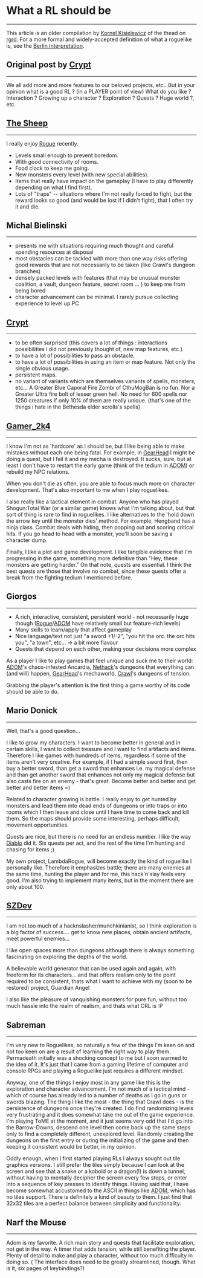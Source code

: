 # What a RL should be

---

This article is an older compilation by [Kornel Kisielewicz](kornel_kisielewicz.md) of the thead on [rgrd](rgrd.md). For a more formal and widely-accepted definition of what a roguelike is, see the [Berlin Interpretation](berlin_interpretation.md).  

## Original post by [Crypt](crypt.md)

---

We all add more and more features to our beloved projects, etc.. But in your opinion what is a good RL ? (in a PLAYER point of view) What do you like ? Interaction ? Growing up a character ? Exploration ? Quests ? Huge world ?, etc.  

## [The Sheep](the_sheep.md)

---

I really enjoy [Rogue](rogue.md) recently.  

* Levels small enough to prevent boredom.
* With good connectivity of rooms.
* Food clock to keep me going.
* New monsters every level (with new special abilities).
* Items that really have impact on the gameplay (I have to play differently depending on what I find first).
* Lots of "traps" -- situations where I'm not really forced to fight, but the reward looks so good (and would be lost if I didn't fight), that I often try it and die.  

## Michal Bielinski

---

* presents me with situations requiring much thought and careful spending resources at disposal
* most obstacles can be tackled with more than one way risks offering good rewards that are not necessarily to be taken (like Crawl's dungeon branches)
* densely packed levels with features (that may be unusual monster coalition, a vault, dungeon feature, secret room ... ) to keep me from being bored
* character advancement can be minimal. I rarely pursue collecting experience to level up PC  

## [Crypt](crypt.md)

---

* to be often surprised (this covers a lot of things : interactions possibilities i did not previously thought of, new map features, etc.)
* to have a lot of possibilities to pass an obstacle.
* to have a lot of possibilities in using an item or map feature. Not only the single obvious usage.
* persistent maps.
* no variant of variants which are themselves variants of spells, monsters, etc... A Greater Blue Caporal Fire Zombi of CthuMogBan is no fun. Nor a Greater Ultra fire bolt of lesser green hell. No need for 600 spells nor 1250 creatures if only 10% of them are really unique. (that's one of the things i hate in the Bethesda elder scrolls's spells)  

## [Gamer_2k4](gamer_2k4.md)

---

I know I'm not as 'hardcore' as I should be, but I like being able to make mistakes without each one being fatal. For example, in [GearHead](gearhead.md) I might be doing a quest, but I fail it and my mecha is destroyed. It sucks, sure, but at least I don't have to restart the early game (think of the tedium in [ADOM](adom.md)) or rebuild my NPC relations.  

When you don't die as often, you are able to focus much more on character development. That's also important to me when I play roguelikes.  

I also really like a tactical element in combat. Anyone who has played Shogun:Total War (or a similar game) knows what I'm talking about, but that sort of thing is rare to find in roguelikes. I like alternatives to the 'hold down the arrow key until the monster dies' method. For example, Hengband has a ninja class. Combat deals with hiding, then popping out and scoring critical hits. If you go head to head with a monster, you'll soon be saving a character dump.  

Finally, I like a plot and game development. I like tangible evidence that I'm progressing in the game, something more definitive than "Hey, these monsters are getting harder." On that note, quests are essential. I think the best quests are those that involve no combat, since these quests offer a break from the fighting tedium I mentioned before.  

## Giorgos

---

* A rich, interactive, consistent, persistent world - not necessarily huge though ([Rogue](rogue.md)/[ADOM](adom.md) have relatively small but feature-rich levels)
* Many skills to learn/apply that affect gameplay
* Nice language/text not just "a sword +1/-2", "you hit the orc. the orc hits you", "a town", etc... -> a bit more flavour
* Quests that depend on each other, making your decisions more complex  

As a player I like to play games that feel unique and suck me to their world: [ADOM](adom.md)'s chaos-infested Ancardia, [Nethack](nethack.md)'s dungeons that everything can (and will) happen, [GearHead](gearhead.md)'s mechaworld, [Crawl](linleys_dungeon_crawl.md)'s dungeons of tension.  

Grabbing the player's attention is the first thing a game worthy of its code should be able to do.  

## Mario Donick

---

Well, that's a good question...  

I like to grow my characters. I want to become better in general and in certain skills, I want to collect treasure and I want to find artifacts and items. Therefore I like games with hundreds of items, regardless if some of the items aren't very creative. For example, if I had a simple sword first, then buy a better sword, than get a sword that enhances i.e. my magical defense and than get another sword that enhances not only my magical defense but also casts fire on an enemy - that's great. Become better and better and get better and better items =)  

Related to character growing is battle. I really enjoy to get hunted by monsters and lead them into dead ends of dungeons or into traps or into rooms which I then leave and close until I have time to come back and kill them. So the maps should provide some interesting, perhaps difficult, movement opportunities.  

Quests are nice, but there is no need for an endless number. I like the way [Diablo](diablo.md) did it. Six quests per act, and the rest of the time I'm hunting and chasing for items ;)  

My own project, LambdaRogue, will become exactly the kind of roguelike I personally like. Therefore it emphasizes battle; there are many enemies at the same time, hunting the player and for me, this hack'n'slay feels very good. I'm also trying to implement many items, but in the moment there are only about 100.  

## [SZDev](szdev.md)

---

I am not too much of a hacknslasher/munchkinianist, so I think exploration is a big factor of success.... get to know new places, obtain ancient artifacts, meet powerful enemies...  

I like open spaces more than dungeons although there is always something fascinating on exploring the depths of the world.  

A believable world generator that can be used again and again, with freeform for its characters... and that offers realism only to the point required to be consistent, thats what I want to achieve with my (soon to be restored) project, Guardian Angel  

I also like the pleasure of vanquishing monsters for pure fun, without too much hassle into the realm of realism, and thats what CRL is :P  

## Sabreman

---

I'm very new to Roguelikes, so naturally a few of the things I'm keen on and not too keen on are a result of learning the right way to play them. Permadeath initially was a shocking concept to me but I soon warmed to the idea of it. It's just that I came from a gaming lifetime of computer and console RPGs and playing a Roguelike just requires a different mindset.  

Anyway, one of the things I enjoy most in any game like this is the exploration and character advancement. I'm not much of a tactical mind - which of course has already led to a number of deaths as I go in guns or swords blazing. The thing I like the most - the thing that Crawl does - is the persistence of dungeons once they're created. I do find randomizing levels very frustrating and it does somewhat take me out of the game experience. I'm playing ToME at the moment, and it just seems very odd that I'd go into the Barrow-Downs, descend one level then come back up the same steps only to find a completely different, unexplored level. Randomly creating the dungeons on the first entry or during the initializing of the game and then keeping it consistent would be better, in my opinion.  

Oddly enough, when I first started playing RLs I always sought out tile graphics versions. I still prefer the tiles simply because I can look at the screen and see that a snake or a kobold or a dragon(!) is down a tunnel, without having to mentally decipher the screen every few steps, or enter into a sequence of key presses to identify things. Having said that, I have become somewhat accustomed to the ASCII in things like [ADOM](adom.md), which has no tiles support. There is definitely a kind of beauty to them. I just find that 32x32 tiles are a perfect balance between simplicity and functionality.  

## Narf the Mouse

---

Adom is my favorite. A rich main story and quests that facilitate exploration, not get in the way. A timer that adds tension, while still benefiting the player. Plenty of detail to make and play a character, without too much difficulty in doing so. ( The interface does need to be greatly streamlined, though. What is it, six pages of keybindings?)
